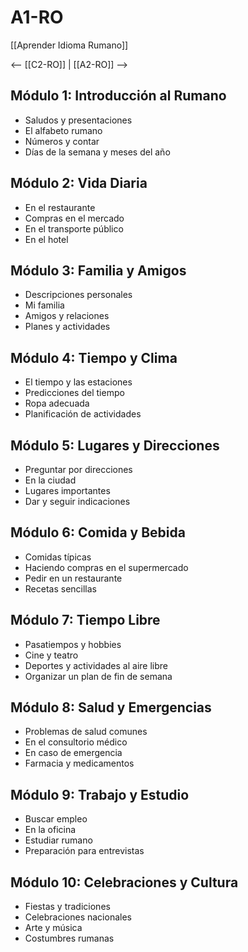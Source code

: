 # A1-RO

[[Aprender Idioma Rumano]]

<-- [[C2-RO]] | [[A2-RO]] -->

## Módulo 1: Introducción al Rumano

- Saludos y presentaciones
- El alfabeto rumano
- Números y contar
- Días de la semana y meses del año

## Módulo 2: Vida Diaria

- En el restaurante
- Compras en el mercado
- En el transporte público
- En el hotel

## Módulo 3: Familia y Amigos

- Descripciones personales
- Mi familia
- Amigos y relaciones
- Planes y actividades

## Módulo 4: Tiempo y Clima

- El tiempo y las estaciones
- Predicciones del tiempo
- Ropa adecuada
- Planificación de actividades

## Módulo 5: Lugares y Direcciones

- Preguntar por direcciones
- En la ciudad
- Lugares importantes
- Dar y seguir indicaciones

## Módulo 6: Comida y Bebida

- Comidas típicas
- Haciendo compras en el supermercado
- Pedir en un restaurante
- Recetas sencillas

## Módulo 7: Tiempo Libre

- Pasatiempos y hobbies
- Cine y teatro
- Deportes y actividades al aire libre
- Organizar un plan de fin de semana

## Módulo 8: Salud y Emergencias

- Problemas de salud comunes
- En el consultorio médico
- En caso de emergencia
- Farmacia y medicamentos

## Módulo 9: Trabajo y Estudio

- Buscar empleo
- En la oficina
- Estudiar rumano
- Preparación para entrevistas

## Módulo 10: Celebraciones y Cultura

- Fiestas y tradiciones
- Celebraciones nacionales
- Arte y música
- Costumbres rumanas

